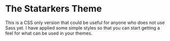 # The Statarkers Theme

This is a CSS only version that could be useful for anyone who does not use Sass yet. I have applied some simple styles so that you can start getting a feel for what can be used in your themes.  
